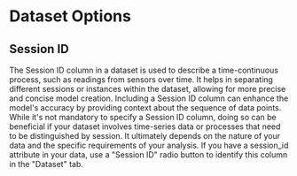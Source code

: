 # Dataset Options

## Session ID
The Session ID column in a dataset is used to describe a time-continuous process, such as readings from sensors over time. It helps in separating different sessions or instances within the dataset, allowing for more precise and concise model creation. Including a Session ID column can enhance the model's accuracy by providing context about the sequence of data points. While it's not mandatory to specify a Session ID column, doing so can be beneficial if your dataset involves time-series data or processes that need to be distinguished by session. It ultimately depends on the nature of your data and the specific requirements of your analysis. If you have a session_id attribute in your data, use a "Session ID" radio button to identify this column in the "Dataset" tab.
